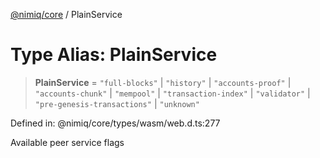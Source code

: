 [@nimiq/core](../globals.md) / PlainService

# Type Alias: PlainService

> **PlainService** = `"full-blocks"` \| `"history"` \| `"accounts-proof"` \| `"accounts-chunk"` \| `"mempool"` \| `"transaction-index"` \| `"validator"` \| `"pre-genesis-transactions"` \| `"unknown"`

Defined in: @nimiq/core/types/wasm/web.d.ts:277

Available peer service flags
